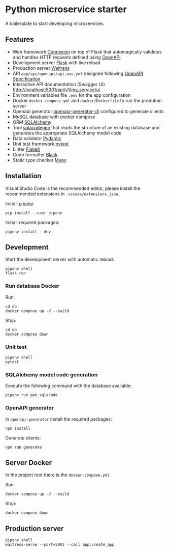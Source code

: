 # Python microservice starter
A boilerplate to start developing microservices.

## Features
- Web framework [Connexion](https://connexion.readthedocs.io/en/latest/index.html) on top of Flask that automagically validates and handles HTTP requests defined using [OpenAPI](https://www.openapis.org/)
- Development server [Flask](https://flask.palletsprojects.com/en/2.0.x/) with live reload
- Production server [Waitress](https://docs.pylonsproject.org/projects/waitress/en/latest/)
- API `app/api/openapi/api.oas.yml` designed following [OpenAPI Specification](https://swagger.io/specification/)
- Interactive API documentation (Swagger UI) [http://localhost:5001/api/v1/my_service/ui](http://localhost:5001/api/v1/my_service/ui)
- Environment variables file `.env` for the app configuration
- Docker `docker-compose.yml` and `docker/Dockerfile` to run the prodution server
- Openapi generator [openapi-generator-cli](https://github.com/OpenAPITools/openapi-generator-cli) configured to generate clients
- MySQL database with docker compose
- ORM [SQLAlchemy](https://www.sqlalchemy.org/)
- Tool [sqlacodegen](https://github.com/agronholm/sqlacodegen) that reads the structure of an existing database and generates the appropriate SQLAlchemy model code
- Data validator [Pydantic](https://pydantic-docs.helpmanual.io/)
- Unit test framework [pytest](https://docs.pytest.org/en/7.1.x/contents.html)
- Linter [Flake8](https://flake8.pycqa.org/en/latest/)
- Code formatter [Black](https://black.readthedocs.io/en/stable/)
- Static type checker [Mypy](http://mypy-lang.org/)

## Installation
Visual Studio Code is the recommended editor, please install the recommended extensions in `.vscode/extensions.json`.

Install [pipenv](https://pipenv.pypa.io/en/latest/#install-pipenv-today):
```shell
pip install --user pipenv
```
Install required packages:
```shell
pipenv install --dev
```

## Development
Start the development server with automatic reload:
```shell
pipenv shell
flask run
```

### Run database Docker
Run:
```shell
cd db
docker compose up -d --build
```
Stop:
```shell
cd db
docker compose down
```

### Unit test
```shell
pipenv shell
pytest
```

### SQLAlchemy model code generation
Execute the following command with the database available:
```shell
pipenv run gen_sqlacode
```

### OpenAPI generator
In `openapi-generator` install the required packages:
```shell
npm install
```
Generate clients:
```shell
npm run generate
```

## Server Docker
In the project root there is the `docker-compose.yml`.

Run:
```shell
docker compose up -d --build
```
Stop:
```shell
docker compose down
```

## Production server
```shell
pipenv shell
waitress-serve --port=5001 --call app:create_app
```
